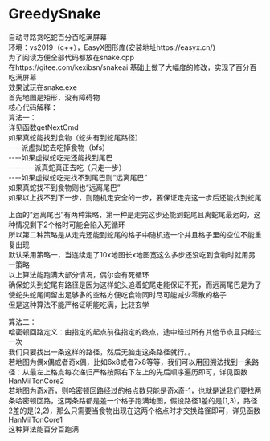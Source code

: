 # GreedySnake
自动寻路贪吃蛇百分百吃满屏幕  
环境：vs2019（c++），EasyX图形库(安装地址https://easyx.cn/)  
为了阅读方便全部代码都放在snake.cpp  
在https://gitee.com/kexibsn/snakeai 基础上做了大幅度的修改，实现了百分百吃满屏幕  
效果试玩在snake.exe  
首先地图是矩形，没有障碍物  
核心代码解释：  
算法一：  
详见函数getNextCmd  
如果真蛇能找到食物（蛇头有到蛇尾路径）  
----派虚拟蛇去吃掉食物（bfs）  
----如果虚拟蛇吃完还能找到尾巴  
--------派真蛇真正去吃（只走一步）  
----如果虚拟蛇吃完找不到尾巴则“远离尾巴”  
如果真蛇找不到食物则也“远离尾巴”  
如果以上找不到下一步，则随机走安全的一步，要保证走完这一步后还能找到蛇尾  

上面的“远离尾巴”有两种策略，第一种是走完这步还能到蛇尾且离蛇尾最远的，这种情况剩下2个格时可能会陷入死循环  
所以第二种策略是从走完还能到蛇尾的格子中随机选一个并且格子里的空位不能重复出现  
默认采用策略一，当连续走了10x地图长x地图宽这么多步还没吃到食物时就用另一策略  
以上算法能跑满大部分情况，偶尔会有死循环  
确保蛇头到蛇尾有路径是因为这样蛇头追着蛇尾走能保证不死，而远离尾巴是为了使蛇头蛇尾间留出足够多的空格方便吃食物同时尽可能减少零散的格子  
但是这种算法不能严格证明能吃满，比较玄学  

算法二：  
哈密顿回路定义：由指定的起点前往指定的终点，途中经过所有其他节点且只经过一次  
我们只要找出一条这样的路径，然后无脑走这条路径就行。。  
若地图为偶x偶或者奇x偶，比如6x8或者7x8等等，我们可以用回溯法找到一条路径：从最左上格点每次递归严格按照右下左上的先后顺序遍历即可，详见函数HanMilTonCore2  
若地图为奇x奇，则哈密顿回路经过的格点数只能是奇x奇-1，也就是说我们要找两条哈密顿回路，这两条路都是差一个格子跑满地图，假设路径1差的是(1,3)，路径2差的是(2,2)，那么只需要当食物出现在这两个格点时才交换路径即可，详见函数HanMilTonCore1  
这种算法能百分百跑满
